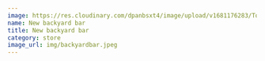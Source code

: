 ```yaml
---
image: https://res.cloudinary.com/dpanbsxt4/image/upload/v1681176283/Tonys/IMG_1449_kif0aq.jpg
name: New backyard bar
title: New backyard bar
category: store
image_url: img/backyardbar.jpeg
---
```

